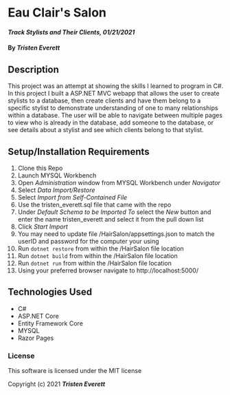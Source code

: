 # Eau Clair's Salon

#### _Track Stylists and Their Clients, 01/21/2021_

#### By _**Tristen Everett**_

## Description

This project was an attempt at showing the skills I learned to program in C#. In this project I built a ASP.NET MVC webapp that allows the user to create stylists to a database, then create clients and have them belong to a specific stylist to demonstrate understanding of one to many relationships within a database. The user will be able to navigate between multiple pages to view who is already in the database, add someone to the database, or see details about a stylist and see which clients belong to that stylist.

## Setup/Installation Requirements

1. Clone this Repo
2. Launch MYSQL Workbench
3. Open *Administration* window from MYSQL Workbench under *Navigator*
4. Select *Data Import/Restore*
5. Select *Import from Self-Contained File*
6. Use the tristen_everett.sql file that came with the repo
7. Under *Default Schema to be Imported To* select the *New* button and enter the name tristen_everett and select it from the pull down list
8. Click *Start Import*
9. You may need to update file /HairSalon/appsettings.json to match the userID and password for the computer your using
10. Run `dotnet restore` from within the /HairSalon file location
11. Run `dotnet build` from within the /HairSalon file location
12. Run `dotnet run` from within the /HairSalon file location
13. Using your preferred browser navigate to http://localhost:5000/

## Technologies Used

* C#
* ASP.NET Core
* Entity Framework Core
* MYSQL
* Razor Pages

### License

This software is licensed under the MIT license

Copyright (c) 2021 **_Tristen Everett_**